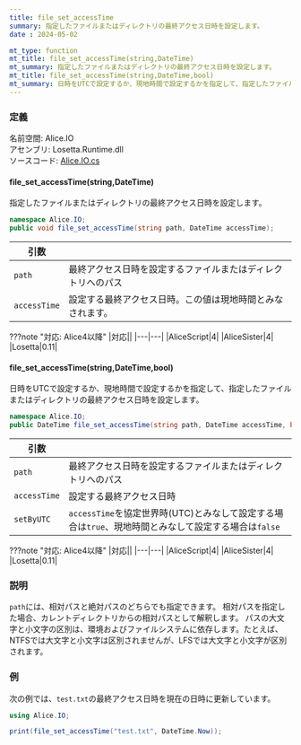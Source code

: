 ```yaml
---
title: file_set_accessTime
summary: 指定したファイルまたはディレクトリの最終アクセス日時を設定します。
date : 2024-05-02

mt_type: function
mt_title: file_set_accessTime(string,DateTime)
mt_summary: 指定したファイルまたはディレクトリの最終アクセス日時を設定します。
mt_title: file_set_accessTime(string,DateTime,bool)
mt_summary: 日時をUTCで設定するか、現地時間で設定するかを指定して、指定したファイルまたはディレクトリの最終アクセス日時を設定します。
---
```


### 定義
名前空間: Alice.IO<br/>
アセンブリ: Losetta.Runtime.dll<br/>
ソースコード: [Alice.IO.cs](https://github.com/WSOFT-Project/Losetta/blob/master/Losetta.Runtime/Alice.IO.cs)

#### file_set_accessTime(string,DateTime)



指定したファイルまたはディレクトリの最終アクセス日時を設定します。

```cs title="AliceScript"
namespace Alice.IO;
public void file_set_accessTime(string path, DateTime accessTime);
```

|引数| |
|-|-|
|`path`|最終アクセス日時を設定するファイルまたはディレクトリへのパス|
|`accessTime`|設定する最終アクセス日時。この値は現地時間とみなされます。|

???note "対応: Alice4以降"
    |対応||
    |---|---|
    |AliceScript|4|
    |AliceSister|4|
    |Losetta|0.11|

#### file_set_accessTime(string,DateTime,bool)



日時をUTCで設定するか、現地時間で設定するかを指定して、指定したファイルまたはディレクトリの最終アクセス日時を設定します。

```cs title="AliceScript"
namespace Alice.IO;
public DateTime file_set_accessTime(string path, DateTime accessTime, bool setByUTC);
```

|引数| |
|-|-|
|`path`|最終アクセス日時を設定するファイルまたはディレクトリへのパス|
|`accessTime`|設定する最終アクセス日時|
|`setByUTC`|`accessTime`を協定世界時(UTC)とみなして設定する場合は`true`、現地時間とみなして設定する場合は`false`|

???note "対応: Alice4以降"
    |対応||
    |---|---|
    |AliceScript|4|
    |AliceSister|4|
    |Losetta|0.11|

### 説明

`path`には、相対パスと絶対パスのどちらでも指定できます。
相対パスを指定した場合、カレントディレクトリからの相対パスとして解釈します。
パスの大文字と小文字の区別は、環境およびファイルシステムに依存します。たとえば、NTFSでは大文字と小文字は区別されませんが、LFSでは大文字と小文字が区別されます。

### 例
次の例では、`test.txt`の最終アクセス日時を現在の日時に更新しています。

```cs title="AliceScript"
using Alice.IO;

print(file_set_accessTime("test.txt", DateTime.Now));
```
